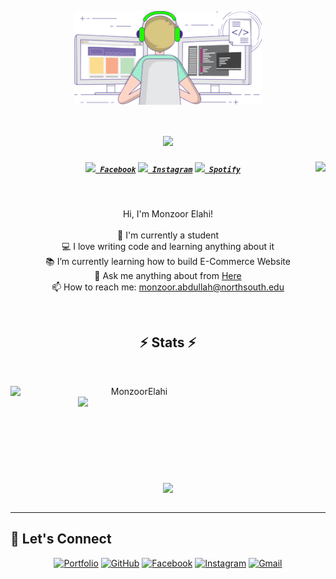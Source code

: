 <p align="center">
  <a href="https://github.com/MonzoorElahi">
    <img align="center" src="ishat.gif" width="300">
  </a>
</p>
<h1 align="center">
  <a href="https://git.io/typing-svg">
    <img src="https://readme-typing-svg.herokuapp.com/?lines=Hello,+There!+👋;This+is+Monzoor+Elahi;Nice+to+meet+you!&center=true&size=30">
  </a>
</h1>
<img align="right" src="https://visitor-badge.laobi.icu/badge?page_id=MonzoorElahi.MonzoorElahi">
<h5 align="center">
  <code><a href="https://www.facebook.com/elahi.ishat" title="Facebook"><img width="27" src="https://img.icons8.com/bubbles/50/000000/facebook-new.png"> Facebook</a></code>
  <code><a href="https://www.instagram.com/kk_ishat/" title="Instagram Profile"><img width="22" src="https://github.com/zumrudu-anka/zumrudu-anka/blob/master/images/instagram.svg"> Instagram</a></code>
<code><a href="https://open.spotify.com/user/zbsl4yar58cswt1tm7i71owo1/playlists" title="Spotify"><img width="30" src="https://img.icons8.com/plasticine/100/000000/spotify--v2.png"> Spotify</a></code>
</h5>
<br>
<p align="center">
  Hi, I'm Monzoor Elahi!
  <br>
  <br>
  🔬 I'm currently a student
  <br>
  💻 I love writing code and learning anything about it
  <br>
  📚 I’m currently learning how to build E-Commerce Website
  <br>
  💬 Ask me anything about from <a href="https://github.com/MonzoorElahi/MonzoorElahi/issues" title="Issues">Here</a>
  <br>
  📫 How to reach me: <a href="mailto:monzoor.abdullah@northsouth.edu">monzoor.abdullah@northsouth.edu</a>
</p>
<br>




<h2 align="center">⚡ Stats ⚡</h2>
<br>
<p align=center>
  <div align=center>
    <a href="https://github.com/denvercoder1/github-readme-streak-stats" title="Go to Source">
      <img align="left" width=396 src="https://github-readme-streak-stats.herokuapp.com/?user=MonzoorElahi&theme=react&border=61dafb&hide_border=true" alt="MonzoorElahi" />
    </a>
    <a href="https://github.com/anuraghazra/github-readme-stats" title="Go to Source">
      <img align="right" width=396 src="https://github-readme-stats.vercel.app/api?username=MonzoorElahi&show_icons=true&theme=react&border_color=61dafb&hide_border=true" />
    </a>
  </div>
  <br><br><br><br><br><br><br><br><br>
  <div align=center>
    <a href="https://github.com/anuraghazra/github-readme-stats">
      <img width=325 align="center" src="https://github-readme-stats.vercel.app/api/top-langs/?username=MonzoorElahi&hide=c%23,powershell,Mathematica,Ruby,Objective-C,Objective-C%2b%2b,Cuda&title_color=61dafb&text_color=ffffff&icon_color=61dafb&bg_color=20232a&langs_count=8&layout=compact&border_color=61dafb&hide_border=true" />
    </a>
  </div>
  <br>

</p>

<hr>


<!-- Connect -->
## 🙋 Let's Connect
<p align="center">
	<a href="http://monzoorelahi.github.io/" target="_blank"><img src="https://img.icons8.com/bubbles/50/000000/web.png" alt="Portfolio"/></a>
	<a href="https://github.com/MonzoorElahi" target="_blank"><img src="https://img.icons8.com/bubbles/50/000000/github.png" alt="GitHub"/></a>
	<a href="https://www.facebook.com/ishatmemes/" target="_blank"><img src="https://img.icons8.com/bubbles/50/000000/facebook-new.png" alt="Facebook"/></a>
	<a href="https://www.instagram.com/kk_ishat/" target="_blank"><img src="https://img.icons8.com/bubbles/50/000000/instagram.png" alt="Instagram"/></a>
	<a href="mailto:monzoor.abdullah@northsouth.edu" target="_blank"><img src="https://img.icons8.com/bubbles/50/000000/gmail.png" alt="Gmail"/></a>
</p>

